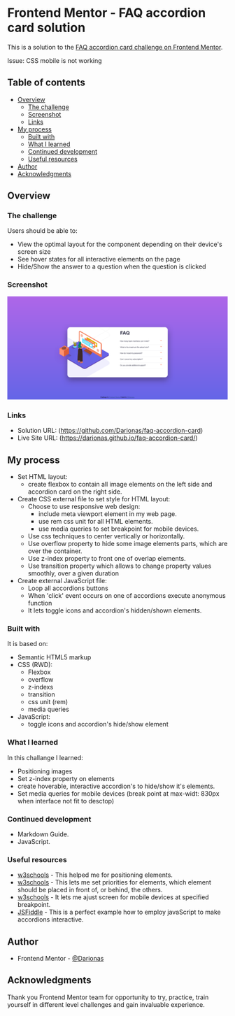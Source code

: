 # Frontend Mentor - FAQ accordion card solution

This is a solution to the [FAQ accordion card challenge on Frontend Mentor](https://www.frontendmentor.io/challenges/faq-accordion-card-XlyjD0Oam).

Issue: CSS mobile is not working

## Table of contents

- [Overview](#overview)
  - [The challenge](#the-challenge)
  - [Screenshot](#screenshot)
  - [Links](#links)
- [My process](#my-process)
  - [Built with](#built-with)
  - [What I learned](#what-i-learned)
  - [Continued development](#continued-development)
  - [Useful resources](#useful-resources)
- [Author](#author)
- [Acknowledgments](#acknowledgments)

## Overview

### The challenge

Users should be able to:

- View the optimal layout for the component depending on their device's screen size
- See hover states for all interactive elements on the page
- Hide/Show the answer to a question when the question is clicked

### Screenshot

![FAQ_accordion_card](./images/faq_accordion_card.png)

### Links

- Solution URL: (https://github.com/Darionas/faq-accordion-card)
- Live Site URL: (https://darionas.github.io/faq-accordion-card/)

## My process

* Set HTML layout:
  * create flexbox to contain all image elements on the left side and accordion card on the right side.
* Create CSS external file to set style for HTML layout:
  * Choose to use responsive web design:
    * include meta viewport element in my web page.
    * use rem css unit for all HTML elements.
    * use media queries to set breakpoint for mobile devices.
  * Use css techniques to center vertically or horizontally.
  * Use overflow property to hide some image elements parts, which are over the container.
  * Use z-index property to front one of overlap elements.
  * Use transition property which allows to change property values smoothly, over a given duration 
* Create external JavaScript file:
  * Loop all accordions buttons
  * When 'click' event occurs on one of accordions execute anonymous function
  * It lets toggle icons and accordion's hidden/shown elements.

### Built with

It is based on:

- Semantic HTML5 markup
- CSS (RWD):
  - Flexbox
  - overflow
  - z-indexs
  - transition
  - css unit (rem)
  - media queries
- JavaScript:
  - toggle icons and accordion's hide/show element

### What I learned

In this challange I learned:

- Positioning images
- Set z-index property on elements
- create hoverable, interactive accordion's to hide/show it's elements.
- Set media queries for mobile devices (break point at max-widt: 830px when interface not fit to desctop)

### Continued development

- Markdown Guide.
- JavaScript.

### Useful resources

- [w3schools](https://www.w3schools.com/css/css_positioning.asp) - This helped me for positioning elements.
- [w3schools](https://www.w3schools.com/css/css_z-index.asp) - This lets me set priorities for elements, which element should be placed in front of, or behind, the others.
- [w3schools](https://www.w3schools.com/css/css3_mediaqueries.asp) - It lets me ajust screen for mobile devices at specified breakpoint.
- [JSFiddle](https://jsfiddle.net/o6j49dcy/) - This is a perfect example how to employ javaScript to make accordions interactive.

## Author

- Frontend Mentor - [@Darionas](https://www.frontendmentor.io/profile/Darionas)

## Acknowledgments

Thank you Frontend Mentor team for opportunity to try, practice, train yourself in different level challenges and gain invaluable experience.
